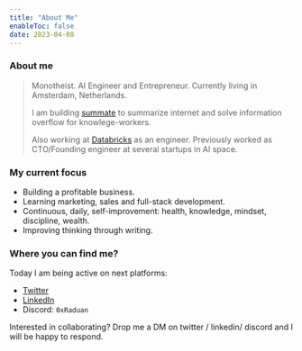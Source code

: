 ```yaml
---
title: "About Me"
enableToc: false
date: 2023-04-08
---
```

### About me
> Monotheist. AI Engineer and Entrepreneur. Currently living in Amsterdam, Netherlands.
> 
> I am building [summate](https://summate.io) to summarize internet and solve information overflow for knowlege-workers.
> 
> Also working at [Databricks](https://databricks.com) as an engineer. Previously worked as CTO/Founding engineer at several startups in AI space.

### My current focus
- Building a profitable business.
- Learning marketing, sales and full-stack development.
- Continuous, daily, self-improvement: health, knowledge, mindset, discipline, wealth.
- Improving thinking through writing.

### Where you can find me?
Today I am being active on next platforms:
- [Twitter](https://twitter.com/0xRaduan)
- [LinkedIn](https://linkedin.com/in/0xRaduan)
- Discord: `0xRaduan`

Interested in collaborating? Drop me a DM on twitter / linkedin/ discord and I will be happy to respond.

